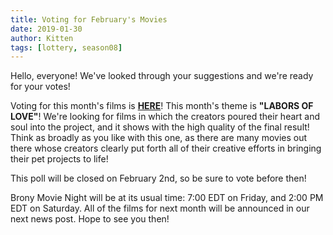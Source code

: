```yaml
---
title: Voting for February's Movies
date: 2019-01-30
author: Kitten
tags: [lottery, season08]
---
```


Hello, everyone!  We've looked through your suggestions and we're ready for your votes!

Voting for this month's films is **[HERE][lotto]**!  This month's theme is **"LABORS OF LOVE"**!  We're looking for films in which the creators poured their heart and soul into the project, and it shows with the high quality of the final result!  Think as broadly as you like with this one, as there are many movies out there whose creators clearly put forth all of their creative efforts in bringing their pet projects to life!

This poll will be closed on February 2nd, so be sure to vote before then!

Brony Movie Night will be at its usual time: 7:00 EDT on Friday, and 2:00 PM EDT on Saturday.  All of the films for next month will be announced in our next news post.  Hope to see you then!

[lotto]: https://docs.google.com/forms/d/e/1FAIpQLSedpH82xGIiUbDP5aWag9iqVY2vPOCWglfWdW0Rs39RI6zjJg/viewform
